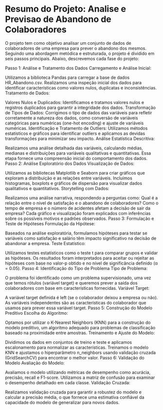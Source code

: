 # Resumo do Projeto: Analise e Previsao de Abandono de Colaboradores
O projeto tem como objetivo analisar um conjunto de dados de colaboradores de uma empresa para prever o abandono dos mesmos. Seguindo uma abordagem metódica e estruturada, o projeto é dividido em seis passos principais. Abaixo, descrevemos cada fase do projeto:

Passo 1: Análise e Tratamento dos Dados
Carregamento e Análise Inicial:

Utilizamos a biblioteca Pandas para carregar a base de dados HR_Abandono.csv. Realizamos uma inspeção inicial dos dados para identificar características como valores nulos, duplicatas e inconsistências.
Tratamento de Dados:

Valores Nulos e Duplicados: Identificamos e tratamos valores nulos e registros duplicados para garantir a integridade dos dados.
Transformação de Tipos de Dados: Corrigimos o tipo de dados das variáveis para refletir corretamente a natureza dos dados, como conversão de variáveis categóricas para numéricas (one-hot encoding) e ajuste de variáveis numéricas.
Identificação e Tratamento de Outliers: Utilizamos métodos estatísticos e gráficos para identificar outliers e aplicamos as devidas transformações para minimizar seu impacto.
Análise Estatística Descritiva:

Realizamos uma análise detalhada das variáveis, calculando médias, medianas e distribuições para variáveis qualitativas e quantitativas. Essa etapa fornece uma compreensão inicial do comportamento dos dados.
Passo 2: Análise Exploratório dos Dados
Visualização de Dados:

Utilizamos as bibliotecas Matplotlib e Seaborn para criar gráficos que exploram a distribuição e as relações entre variáveis. Incluímos histogramas, boxplots e gráficos de dispersão para visualizar dados qualitativos e quantitativos.
Storytelling com Dados:

Realizamos uma análise narrativa, respondendo a perguntas como:
Qual é a relação entre o nível de satisfação e o abandono de colaboradores?
Como o tempo de empresa e o número de acidentes afetam a decisão de sair da empresa?
Cada gráfico e visualização foram explicados com inferências sobre os possíveis motivos e padrões observados.
Passo 3: Formulação e Teste de Hipóteses
Formulação da Hipótese:

Baseados na análise exploratória, formulamos hipóteses para testar se variáveis como satisfação e salário têm impacto significativo na decisão de abandonar a empresa.
Teste Estatístico:

Utilizamos testes estatísticos como o teste t para comparar grupos e validar as hipóteses. Os resultados foram interpretados para aceitar ou rejeitar as hipóteses com base no valor-p obtido e no nível de significância definido (α = 0.05).
Passo 4: Identificação do Tipo de Problema
Tipo de Problema:

O problema foi identificado como um problema supervisionado, uma vez que temos rótulos (variável target) e queremos prever a saída dos colaboradores com base em características fornecidas.
Variável Target:

A variável target definida é left (se o colaborador deixou a empresa ou não). As variáveis independentes são as características do colaborador que usamos para prever essa variável target.
Passo 5: Construção do Modelo Preditivo
Escolha do Algoritmo:

Optamos por utilizar o K-Nearest Neighbors (KNN) para a construção do modelo preditivo, um algoritmo adequado para problemas de classificação baseado na proximidade entre amostras.
Treinamento e Ajuste do Modelo:

Dividimos os dados em conjuntos de treino e teste e aplicamos escalonamento para normalizar as características. Treinamos o modelo KNN e ajustamos o hiperparâmetro n_neighbors usando validação cruzada (GridSearchCV) para encontrar o melhor valor.
Passo 6: Validação do Modelo
Avaliação do Modelo:

Avaliamos o modelo utilizando métricas de desempenho como acurácia, precisão, recall e F1-score. Utilizamos a matriz de confusão para examinar o desempenho detalhado em cada classe.
Validação Cruzada:

Realizamos validação cruzada para garantir a robustez do modelo e calcular a precisão média, o que fornece uma estimativa confiável da capacidade do modelo de generalizar para novos dados.

